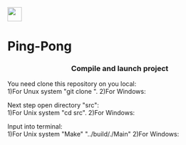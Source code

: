 <img src="https://github.com/blackcater/blackcater/raw/main/images/Hi.gif" height="32"/></h1>
# Ping-Pong

<h3 align="center">Compile and launch project</h3>
  <p>You need clone this repository on you local:<br>
    1)For Unux system "git clone <link>".
    2)For Windows:
  <p>Next step open directory "src":<br>
    1)For Unix system "cd src".
    2)For Windows:
  <p>Input into terminal:<br>
    1)For Unix system "Make"
                      "../build/./Main"
    2)For Windows:

